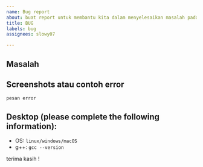 ```yaml
---
name: Bug report
about: buat report untuk membantu kita dalam menyelesaikan masalah pada repository
title: BUG
labels: bug
assignees: slowy07

---
```


## Masalah
<!-- jelaskan masalah kamu secara detail -->

## Screenshots atau contoh error
<!-- copy paste contoh errornya disini atau kirim screenshot dengan copy paste gambar -->
```
pesan error
```

## Desktop (please complete the following information):
<!-- Ganti sesuai yang digunakan. -->
 - OS: ``linux/windows/macOS``
 - g++: ``gcc --version``


terima kasih !
